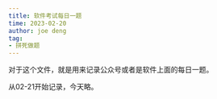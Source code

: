 ```yaml
---
title: 软件考试每日一题
time: 2023-02-20
author: joe deng
tag:
- 拼死做题
---
```






对于这个文件，就是用来记录公众号或者是软件上面的每日一题。

从02-21开始记录，今天略。



